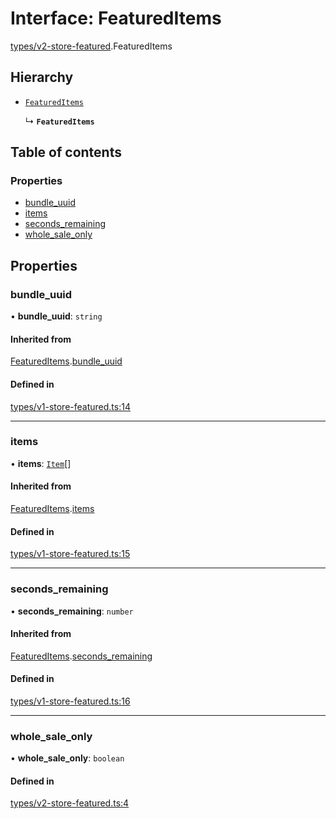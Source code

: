 # Interface: FeaturedItems

[types/v2-store-featured](../modules/types_v2_store_featured.md).FeaturedItems

## Hierarchy

- [`FeaturedItems`](types_v1_store_featured.FeaturedItems.md)

  ↳ **`FeaturedItems`**

## Table of contents

### Properties

- [bundle\_uuid](types_v2_store_featured.FeaturedItems.md#bundle_uuid)
- [items](types_v2_store_featured.FeaturedItems.md#items)
- [seconds\_remaining](types_v2_store_featured.FeaturedItems.md#seconds_remaining)
- [whole\_sale\_only](types_v2_store_featured.FeaturedItems.md#whole_sale_only)

## Properties

### bundle\_uuid

• **bundle\_uuid**: `string`

#### Inherited from

[FeaturedItems](types_v1_store_featured.FeaturedItems.md).[bundle_uuid](types_v1_store_featured.FeaturedItems.md#bundle_uuid)

#### Defined in

[types/v1-store-featured.ts:14](https://github.com/jameslinimk/unofficial-valorant-api/blob/e0f8f42/package/src/types/v1-store-featured.ts#L14)

___

### items

• **items**: [`Item`](types_v1_store_featured.Item.md)[]

#### Inherited from

[FeaturedItems](types_v1_store_featured.FeaturedItems.md).[items](types_v1_store_featured.FeaturedItems.md#items)

#### Defined in

[types/v1-store-featured.ts:15](https://github.com/jameslinimk/unofficial-valorant-api/blob/e0f8f42/package/src/types/v1-store-featured.ts#L15)

___

### seconds\_remaining

• **seconds\_remaining**: `number`

#### Inherited from

[FeaturedItems](types_v1_store_featured.FeaturedItems.md).[seconds_remaining](types_v1_store_featured.FeaturedItems.md#seconds_remaining)

#### Defined in

[types/v1-store-featured.ts:16](https://github.com/jameslinimk/unofficial-valorant-api/blob/e0f8f42/package/src/types/v1-store-featured.ts#L16)

___

### whole\_sale\_only

• **whole\_sale\_only**: `boolean`

#### Defined in

[types/v2-store-featured.ts:4](https://github.com/jameslinimk/unofficial-valorant-api/blob/e0f8f42/package/src/types/v2-store-featured.ts#L4)
